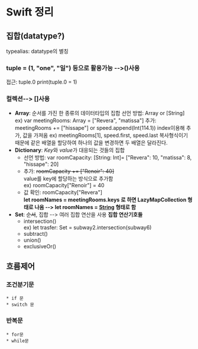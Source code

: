 # **Swift** 정리  
## 집합(datatype?)
typealias: datatype의 별칭
### tuple = (1, "one", "일") 등으로 활용가능 -->()사용
접근: tuple.0
print(tuple.0 = 1)
### 컬렉션--> []사용
* **Array**: 순서를 가진 한 종류의 데이터타입의 집합
    선언 방법: Array<String> or [String]
        ex) var meetingRooms: Array<String> = ["Revera", "matissa"]
        추가: meetingRooms += ["hissape"] or speed.append(Int(114.1))
    index이용해 추가, 값을 가져옴
        ex) meetingRooms[1], speed.first, speed.last
    복사형식이기때문에 같은 배열을 할당하여 하나의 값을 변경하면 두 배열은 달라진다.
* **Dictionary**: *Key*와 *value*가 대응되는 것들의 집합  
    * 선언 방법: var roomCapacity: [String: Int]= ["Revera": 10, "matissa": 8,             "hissape": 20]  
    * 추가: ~~roomCapacity += ["Renoir": 40]~~  
        value를 key에 할당하는 방식으로 추가함  
        ex) roomCapacity["Renoir"] = 40  
    * 값 확인: roomCapacity["Revera"]  
        **let roomNames = meetingRooms.keys 로 하면 LazyMapCollection 형태로 나옴 --> let roomNames = [String](meetingRooms.keys) 형태로 함**
* **Set**: ~~순서~~, 집합 --> 여러 집합 연산을 사용
    **집합 연산기호들**
    * intersection()  
        ex) let trasfer: Set = subway2.intersection(subway6)
    * subtract()
    * union()
    * exclusiveOr()
## 흐름제어
### 조건분기문
    * if 문
    * switch 문
### 반복문
    * for문
    * while문